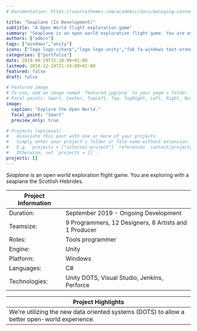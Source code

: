 ```yaml
---
# Documentation: https://sourcethemes.com/academic/docs/managing-content/

title: "Seaplane (In Development)"
subtitle: "A Open World flight exploration game"
summary: "Seaplane is an open world exploration flight game. You are exploring with a seaplane the Scottish Hebrides. [more...](/project/seaplane/)"
authors: ["admin"]
tags: ["windows","unity"]
icons: ["logo logo-csharp","logo logo-unity","fab fa-windows text-orange"]
categories: ["portfolio"]
date: 2019-09-29T15:10:00+01:00
lastmod: 2019-12-14T21:19:00+01:00
featured: false
draft: false

# Featured image
# To use, add an image named `featured.jpg/png` to your page's folder.
# Focal points: Smart, Center, TopLeft, Top, TopRight, Left, Right, BottomLeft, Bottom, BottomRight.
image:
  caption: "Explore the Open World."
  focal_point: "Smart"
  preview_only: true

# Projects (optional).
#   Associate this post with one or more of your projects.
#   Simply enter your project's folder or file name without extension.
#   E.g. `projects = ["internal-project"]` references `content/project/deep-learning/index.md`.
#   Otherwise, set `projects = []`.
projects: []
---
```


*Seaplane* is an open world exploration flight game. You are exploring with a seaplane the Scottish Hebrides.

| Project Information |                                                       |
| ------------------- | ----------------------------------------------------- |
| Duration:           | September 2019 - Ongoing Development                  |
| Teamsize:           | 9 Programmers, 12 Designers, 8 Artists and 1 Producer |
| Roles:              | Tools programmer                                      |
| Engine:             | Unity                                                 |
| Platform:           | Windows                                               |
| Languages:          | C#                                                    |
| Technologies:       | Unity DOTS, Visual Studio, Jenkins, Perforce          |

| Project Highlights                                           |
| ------------------------------------------------------------ |
| We're utilizing the new data oriented systems (DOTS) to allow a better open-world experience. |

